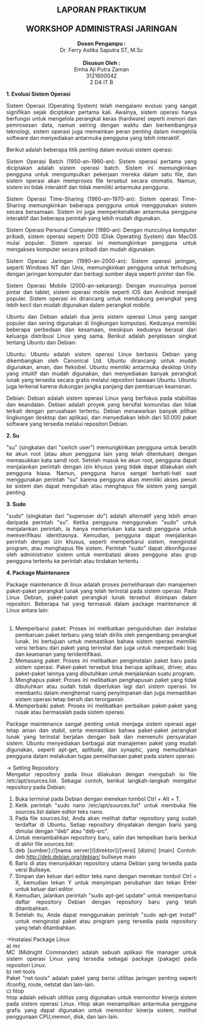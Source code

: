 <!-- Cover Depan -->
<div align="center">
  <h2>LAPORAN PRAKTIKUM<br/><br/>WORKSHOP ADMINISTRASI JARINGAN</h2>
  <p align="center">
    <b>Dosen Pengampu :</b>
    <br>
    Dr. Ferry Astika Saputra ST, M.Sc
    <br><br>
    <b>Disusun Oleh :</b>
    <br>
    Emha Aji Putra Zaman <br>
    3121600042 <br>
    2 D4 IT B <br>
  </p>
</div>

<b>1. Evolusi  Sistem Operasi</b>
<p align="justify">Sistem Operasi (Operating System) telah mengalami evolusi yang sangat signifikan sejak diciptakan pertama kali. Awalnya, sistem operasi hanya berfungsi untuk mengelola perangkat keras (hardware) seperti memori dan pemrosesan data, namun seiring dengan waktu dan berkembangnya teknologi, sistem operasi juga memainkan peran penting dalam mengelola software dan menyediakan antarmuka pengguna yang lebih interaktif.</p>
<p align="justify">Berikut adalah beberapa titik penting dalam evolusi sistem operasi:</p>
<p align="justify">Sistem Operasi Batch (1950-an-1960-an): Sistem operasi pertama yang diciptakan adalah sistem operasi batch. Sistem ini memungkinkan pengguna untuk mengumpulkan pekerjaan mereka dalam satu file, dan sistem operasi akan memproses file tersebut secara otomatis. Namun, sistem ini tidak interaktif dan tidak memiliki antarmuka pengguna.</p>
<p align="justify">Sistem Operasi Time-Sharing (1960-an-1970-an): Sistem operasi Time-Sharing memungkinkan beberapa pengguna untuk menggunakan sistem secara bersamaan. Sistem ini juga memperkenalkan antarmuka pengguna interaktif dan beberapa perintah yang lebih mudah digunakan.</p>
<p align="justify">Sistem Operasi Personal Computer (1980-an): Dengan munculnya komputer pribadi, sistem operasi seperti DOS (Disk Operating System) dan MacOS mulai populer. Sistem operasi ini memungkinkan pengguna untuk mengakses komputer secara pribadi dan mudah digunakan.</p>
<p align="justify">Sistem Operasi Jaringan (1990-an-2000-an): Sistem operasi jaringan, seperti Windows NT dan Unix, memungkinkan pengguna untuk terhubung dengan jaringan komputer dan berbagi sumber daya seperti printer dan file.</p>
<p align="justify">Sistem Operasi Mobile (2000-an-sekarang): Dengan munculnya ponsel pintar dan tablet, sistem operasi mobile seperti iOS dan Android menjadi populer. Sistem operasi ini dirancang untuk mendukung perangkat yang lebih kecil dan mudah digunakan dalam perangkat mobile.</p>
<p align="justify">Ubuntu dan Debian adalah dua jenis sistem operasi Linux yang sangat populer dan sering digunakan di lingkungan komputasi. Keduanya memiliki beberapa perbedaan dan kesamaan, meskipun keduanya berasal dari keluarga distribusi Linux yang sama. Berikut adalah penjelasan singkat tentang Ubuntu dan Debian:</p>
<p align="justify">Ubuntu: Ubuntu adalah sistem operasi Linux berbasis Debian yang dikembangkan oleh Canonical Ltd. Ubuntu dirancang untuk mudah digunakan, aman, dan fleksibel. Ubuntu memiliki antarmuka desktop Unity yang intuitif dan mudah digunakan, dan menyediakan banyak perangkat lunak yang tersedia secara gratis melalui repositori bawaan Ubuntu. Ubuntu juga terkenal karena dukungan jangka panjang dan pembaruan keamanan.</p>
<p align="justify">Debian: Debian adalah sistem operasi Linux yang berfokus pada stabilitas dan keandalan. Debian adalah proyek yang bersifat komunitas dan tidak terkait dengan perusahaan tertentu. Debian menawarkan banyak pilihan lingkungan desktop dan aplikasi, dan menyediakan lebih dari 50.000 paket software yang tersedia melalui repositori Debian.</p>

<b>2. Su</b>
<p align="justify">
  "su" (singkatan dari "switch user") memungkinkan pengguna untuk beralih ke akun root (atau akun pengguna lain yang telah ditentukan) dengan memasukkan kata sandi root. Setelah masuk ke akun root, pengguna dapat menjalankan perintah dengan izin khusus yang tidak dapat dilakukan oleh pengguna biasa. Namun, pengguna harus sangat berhati-hati saat menggunakan perintah "su" karena pengguna akan memiliki akses penuh ke sistem dan dapat mengubah atau menghapus file sistem yang sangat penting.
</p>

<b>3. Sudo</b>
<p align="justify">
  "sudo" (singkatan dari "superuser do") adalah alternatif yang lebih aman daripada perintah "su". Ketika pengguna menggunakan "sudo" untuk menjalankan perintah, ia hanya memerlukan kata sandi pengguna untuk memverifikasi identitasnya. Kemudian, pengguna dapat menjalankan perintah dengan izin khusus, seperti memperbarui sistem, menginstal program, atau menghapus file sistem. Perintah "sudo" dapat dikonfigurasi oleh administrator sistem untuk membatasi akses pengguna atau grup pengguna tertentu ke perintah atau tindakan tertentu.
</p>

<b>4. Package Maintenance</b><br>
<div align="justify">
  Package maintenance di linux adalah proses pemeliharaan dan manajemen paket-paket perangkat lunak yang telah terinstal pada sistem operasi. Pada Linux Debian, paket-paket perangkat lunak tersebut disimpan dalam repositori. Beberapa hal yang termasuk dalam package maintenance di Linux antara lain:<br><br>

1. Memperbarui paket: Proses ini melibatkan pengunduhan dan instalasi pembaruan paket terbaru yang telah dirilis oleh pengembang perangkat lunak. Ini bertujuan untuk memastikan bahwa sistem operasi memiliki versi terbaru dari paket yang terinstal dan juga untuk memperbaiki bug dan keamanan yang teridentifikasi.
2. Memasang paket: Proses ini melibatkan penginstalan paket baru pada sistem operasi. Paket-paket tersebut bisa berupa aplikasi, driver, atau paket-paket lainnya yang dibutuhkan untuk menjalankan suatu program.
3. Menghapus paket: Proses ini melibatkan penghapusan paket yang tidak dibutuhkan atau sudah tidak diperlukan lagi dari sistem operasi. Ini membantu dalam menghemat ruang penyimpanan dan juga memastikan sistem operasi tetap bersih dan terorganisir.
4. Memperbaiki paket: Proses ini melibatkan perbaikan paket-paket yang rusak atau bermasalah pada sistem operasi.

  Package maintenance sangat penting untuk menjaga sistem operasi agar tetap aman dan stabil, serta memastikan bahwa paket-paket perangkat lunak yang terinstal berjalan dengan baik dan memenuhi persyaratan sistem. Ubuntu menyediakan berbagai alat manajemen paket yang mudah digunakan, seperti apt-get, aptitude, dan synaptic, yang memudahkan pengguna dalam melakukan tugas pemeliharaan paket pada sistem operasi.<br>

-> Setting Repository<br>
  Mengatur repository pada linux dilakukan dengan mengubah isi file /etc/apt/sources.list. Sebagai contoh, berikut langkah-langkah mengatur repository pada Debian:<br>
1. Buka terminal pada Debian dengan menekan tombol Ctrl + Alt + T.<br>
2. Ketik perintah "sudo nano /etc/apt/sources.list" untuk membuka file sources.list dalam editor teks nano.<br>
3. Pada file sources.list, Anda akan melihat daftar repository yang sudah terdaftar di Ubuntu. Setiap repository dinyatakan dengan baris yang dimulai dengan "deb" atau "deb-src".<br>
4. Untuk menambahkan repository baru, salin dan tempelkan baris berikut di akhir file sources.list:<br>
5. deb [sumber]://[nama server]/[direktori]/[versi] [distro] [main] Contoh: deb http://deb.debian.org/debian/ bullseye main<br>
6. Baris di atas menunjukkan repository utama Debian yang tersedia pada versi Bullseye.<br>
7. Simpan dan keluar dari editor teks nano dengan menekan tombol Ctrl + X, kemudian tekan Y untuk menyimpan perubahan dan tekan Enter untuk keluar dari editor.<br>
8. Kemudian, jalankan perintah "sudo apt-get update" untuk memperbarui daftar repository Debian dengan repository baru yang telah ditambahkan.<br>
9. Setelah itu, Anda dapat menggunakan perintah "sudo apt-get install" untuk menginstal paket atau program yang tersedia pada repository yang telah ditambahkan.<br>

->Instalasi Package Linux<br>
a) mc<br>
  MC (Midnight Commander) adalah sebuah aplikasi file manager untuk sistem operasi Linux yang tersedia sebagai package (pakage) pada repositori Linux.<br>
b) net-tools<br>
  Paket "net-tools" adalah paket yang berisi utilitas jaringan penting seperti ifconfig, route, netstat dan lain-lain.<br>
c) htop<br>
  htop adalah sebuah utilitas yang digunakan untuk memonitor kinerja sistem pada sistem operasi Linux. Htop akan menampilkan antarmuka pengguna grafis yang dapat digunakan untuk memonitor kinerja sistem, melihat penggunaan CPU,memori, disk, dan lain-lain.<br>
</div>
